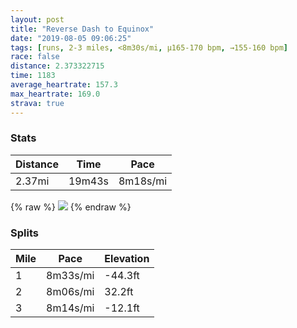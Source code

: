 ```yaml
---
layout: post
title: "Reverse Dash to Equinox"
date: "2019-08-05 09:06:25"
tags: [runs, 2-3 miles, <8m30s/mi, μ165-170 bpm, →155-160 bpm]
race: false
distance: 2.373322715
time: 1183
average_heartrate: 157.3
max_heartrate: 169.0
strava: true
---
```


### Stats

| Distance | Time | Pace |
|----------|------|------|
|2.37mi|19m43s|8m18s/mi|

{% raw %}
<img src='https://maps.googleapis.com/maps/api/staticmap?maptype=roadmap&path=enc:}hiwFpekbMACA@?FIFC@ECIDWAMIAK@QJP@PCBu@HID_@Bw@B_@JEBc@@]HMES?GBQ@IFo@FED]?a@JmAJi@HKH}@?QBI?IFOBO@UAIFQA_@FO?eB`@}@L]?OCS?e@Pi@BMDW@c@HUNu@DE?AAODk@BKD{@LS@KAUJQAQFe@RcCRY?GACBQBm@@w@Lg@?a@LMFOBmADKBu@DQDu@FEBw@B_@NyALWAoAZKGg@?y@Na@@g@TE?q@Lm@BMBOFq@Bk@Ls@@g@DYCwAb@OJGHm@l@KRC\Qb@QRk@l@IFSB[VYZ?BQPSZ[XELUREJSROFSRYLQNe@n@KJa@h@SRGJYTGHCLYp@ATKTi@b@iAj@QXOLc@h@EHELg@n@IP]d@WRQToA|@QXI\w@x@[T]ZYj@i@Va@DM?MGSCs@Bk@SE@i@KOAKDIE_@AeA@KECEWCCES?c@Qs@C]Ia@EEEWE]MM?KCGEIOMICC@CKCCOK[[Wu@WQSYAm@W[QOSQGaAg@QOe@YG?MEYOI?MEWMYKcAk@e@KWM_As@QAMEO@m@e@OQSCGS[[EOQMAEc@]_Aa@UY&key=AIzaSyC1MId7bFpkLXNAaYhBSTb8jLyiSqzbDtM&size=800x800&markers=color:yellow|label:S|40.68511,-73.95433&markers=color:green|label:F|40.71549000000003,-73.9600900000001'>
{% endraw %}

### Splits

| Mile | Pace | Elevation |
|------|------|-----------|
|1|8m33s/mi|-44.3ft|
|2|8m06s/mi|32.2ft|
|3|8m14s/mi|-12.1ft|
